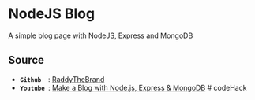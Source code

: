 # NodeJS Blog
A simple blog page with NodeJS, Express and MongoDB

## Source
- **`Github`**&ensp;&ensp;: [RaddyTheBrand](https://github.com/RaddyTheBrand/25.NodeJs-Express-EJS-MongoDB--Blog) 
- **`Youtube`**&ensp;: [Make a Blog with Node.js, Express & MongoDB](https://www.youtube.com/playlist?list=PL4cUxeGkcC9hAJ-ARcYq_z6lDZV7kT1xD)
#   c o d e H a c k  
 